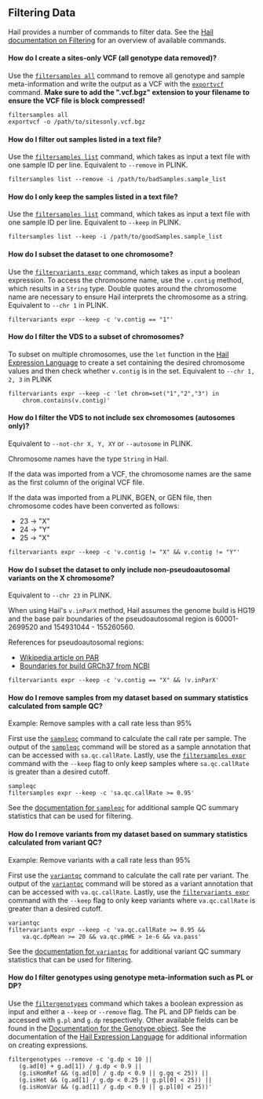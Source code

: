 ## <a name="filtering"></a> Filtering Data

Hail provides a number of commands to filter data. See the [Hail documentation on Filtering](index.html#Filtering) for an overview of available commands.

#### How do I create a sites-only VCF (all genotype data removed)?

Use the [`filtersamples all`](index.html#filtersamples_all) command to remove all genotype and sample meta-information and write the output as a VCF with the [`exportvcf`](#exportvcf) command. **Make sure to add the ".vcf.bgz" extension to your filename to ensure the VCF file is block compressed!**

```
filtersamples all 
exportvcf -o /path/to/sitesonly.vcf.bgz
```


#### How do I filter out samples listed in a text file?

Use the [`filtersamples list`](index.html#filtersamples_list) command, which takes as input a text file with one sample ID per line. Equivalent to `--remove` in PLINK.

```
filtersamples list --remove -i /path/to/badSamples.sample_list
```


#### How do I only keep the samples listed in a text file?

Use the [`filtersamples list`](index.html#filtersamples_list) command, which takes as input a text file with one sample ID per line. Equivalent to `--keep` in PLINK.

```
filtersamples list --keep -i /path/to/goodSamples.sample_list
```


#### How do I subset the dataset to one chromosome?

Use the [`filtervariants expr`](index.html#filtervariants_expr) command, which takes as input a boolean expression. 
To access the chromosome name, use the `v.contig` method, which results in a `String` type. 
Double quotes around the chromosome name are necessary to ensure Hail interprets the chromosome as a string. 
Equivalent to `--chr 1` in PLINK.

```
filtervariants expr --keep -c 'v.contig == "1"'
```


#### How do I filter the VDS to a subset of chromosomes?

To subset on multiple chromosomes, use the `let` function in the [Hail Expression Language](index.html#HailExpressionLanguage) to create a set containing the desired chromosome values and then check whether `v.contig` is in the set. 
Equivalent to `--chr 1, 2, 3` in PLINK

```
filtervariants expr --keep -c 'let chrom=set("1","2","3") in 
    chrom.contains(v.contig)'
```


#### How do I filter the VDS to not include sex chromosomes (autosomes only)?

Equivalent to `--not-chr X, Y, XY` or `--autosome` in PLINK. 

Chromosome names have the type `String` in Hail.

If the data was imported from a VCF, the chromosome names are the same as the first column of the original VCF file.

If the data was imported from a PLINK, BGEN, or GEN file, then chromosome codes have been converted as follows:

 - 23 -> "X"
 - 24 -> "Y"
 - 25 -> "X"

```
filtervariants expr --keep -c 'v.contig != "X" && v.contig != "Y"'
```


#### How do I subset the dataset to only include non-pseudoautosomal variants on the X chromosome?

Equivalent to `--chr 23` in PLINK. 

When using Hail's `v.inParX` method, Hail assumes the genome build is HG19 and the base pair boundaries of the pseudoautosomal region is 60001-2699520 and 154931044 - 155260560.

References for pseudoautosomal regions:

 - [Wikipedia article on PAR](https://en.wikipedia.org/wiki/Pseudoautosomal_region)
 - [Boundaries for build GRCh37 from NCBI](http://www.ncbi.nlm.nih.gov/projects/genome/assembly/grc/human/)

```
filtervariants expr --keep -c 'v.contig == "X" && !v.inParX'
```


#### How do I remove samples from my dataset based on summary statistics calculated from sample QC?

Example: Remove samples with a call rate less than 95% 

First use the [`sampleqc`](index.html#sampleqc) command to calculate the call rate per sample.
The output of the [`sampleqc`](index.html#sampleqc) command will be stored as a sample annotation that can be accessed with `sa.qc.callRate`.
Lastly, use the [`filtersamples expr`](index.html#filtersamples_expr) command with the `--keep` flag to only keep samples where `sa.qc.callRate` is greater than a desired cutoff.
 
```
sampleqc 
filtersamples expr --keep -c 'sa.qc.callRate >= 0.95'
```

See the [documentation for `sampleqc`](index.html#sampleqc) for additional sample QC summary statistics that can be used for filtering.


#### How do I remove variants from my dataset based on summary statistics calculated from variant QC?

Example: Remove variants with a call rate less than 95% 

First use the [`variantqc`](index.html#variantqc) command to calculate the call rate per variant.
The output of the [`variantqc`](index.html#variantqc) command will be stored as a variant annotation that can be accessed with `va.qc.callRate`.
Lastly, use the [`filtervariants expr`](index.html#filtervariants_expr) command with the `--keep` flag to only keep variants where `va.qc.callRate` is greater than a desired cutoff.
 
```
variantqc 
filtervariants expr --keep -c 'va.qc.callRate >= 0.95 && 
    va.qc.dpMean >= 20 && va.qc.pHWE > 1e-6 && va.pass'
```

See the [documentation for `variantqc`](index.html#variantqc) for additional variant QC summary statistics that can be used for filtering.


#### How do I filter genotypes using genotype meta-information such as PL or DP?

Use the [`filtergenotypes`](index.html#filtergenotypes) command which takes a boolean expression as input and either a `--keep` or `--remove` flag. 
The PL and DP fields can be accessed with `g.pl` and `g.dp` respectively. 
Other available fields can be found in the [Documentation for the Genotype object](index.html#genotype).
See the documentation of the [Hail Expression Language](index.html#HailExpressionLanguage) for additional information on creating expressions.

``` 
filtergenotypes --remove -c 'g.dp < 10 || 
   (g.ad[0] + g.ad[1]) / g.dp < 0.9 || 
   (g.isHomRef && (g.ad[0] / g.dp < 0.9 || g.gq < 25)) ||
   (g.isHet && (g.ad[1] / g.dp < 0.25 || g.pl[0] < 25)) ||
   (g.isHomVar && (g.ad[1] / g.dp < 0.9 || g.pl[0] < 25))'
```

